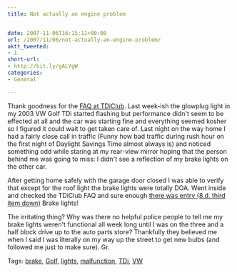 ```yaml
---
title: Not actually an engine problem


date: 2007-11-06T16:15:11+00:00
url: /2007/11/06/not-actually-an-engine-problem/
aktt_tweeted:
- 1
short-url:
- http://bit.ly/gALYgW
categories:
- General

---
```

<div class='microid-mailto+http:sha1:362fbee624d813ff86b23c0bb28851e88c36d991'>

Thank goodness for the <a href="http://www.tdiclub.com/TDIFAQ">FAQ at TDiClub</a>. Last week-ish the glowplug light in my 2003 VW Golf TDi started flashing but performance didn't seem to be effected at all and the car was starting fine and everything seemed kosher so I figured it could wait to get taken care of. Last night on the way home I had a fairly close call in traffic (Funny how bad traffic during rush hour on the first night of Daylight Savings Time almost always is) and noticed something odd while staring at my rear-view mirror hoping that the person behind me was going to miss: I didn't see a reflection of my brake lights on the other car.



After getting home safely with the garage door closed I was able to verify that except for the roof light the brake lights were totally DOA. Went inside and checked the TDiClub FAQ and sure enough <a href="http://tdiclub.com/TDIFAQ/TDiFAQ-8.html#d">there was entry (8.d. third item down)</a> Brake lights!



The irritating thing? Why was there no helpful police people to tell me my brake lights weren't functional all week long until I was on the three and a half block drive up to the auto parts store? Thankfully they believed me when I said I was literally on my way up the street to get new bulbs (and followed me just to make sure). Gr.

</div>

<div class="st-post-tags">
Tags: <a href="http://www.cavort.org/tag/brake/" title="brake" rel="tag">brake</a>, <a href="http://www.cavort.org/tag/golf/" title="Golf" rel="tag">Golf</a>, <a href="http://www.cavort.org/tag/lights/" title="lights" rel="tag">lights</a>, <a href="http://www.cavort.org/tag/malfunction/" title="malfunction" rel="tag">malfunction</a>, <a href="http://www.cavort.org/tag/tdi/" title="TDi" rel="tag">TDi</a>, <a href="http://www.cavort.org/tag/vw/" title="VW" rel="tag">VW</a><br />
</div>